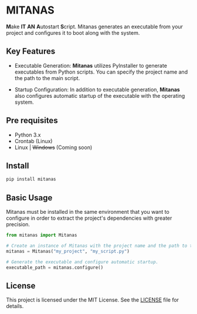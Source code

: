 # MITANAS
**M**ake **IT** **AN** **A**utostart **S**cript. Mitanas generates an executable from your project and 
configures it to boot along with the system.

## Key Features

- Executable Generation: **Mitanas** utilizes PyInstaller to generate executables from Python scripts. You can specify the project name and the path to the main script.

- Startup Configuration: In addition to executable generation, **Mitanas** also configures automatic startup of the executable with the operating system.

## Pre requisites
* Python 3.x
* Crontab (Linux)
* Linux | ~~Windows~~ (Coming soon)

## Install
```bash
pip install mitanas
```

## Basic Usage
Mitanas must be installed in the same environment that you want to configure in order to extract the project's dependencies with greater precision.
```python
from mitanas import Mitanas

# Create an instance of Mitanas with the project name and the path to the main script.
mitanas = Mitanas("my_project", "my_script.py")

# Generate the executable and configure automatic startup.
executable_path = mitanas.configure()
```
## License

This project is licensed under the MIT License. See the [LICENSE](LICENSE) file for details.
